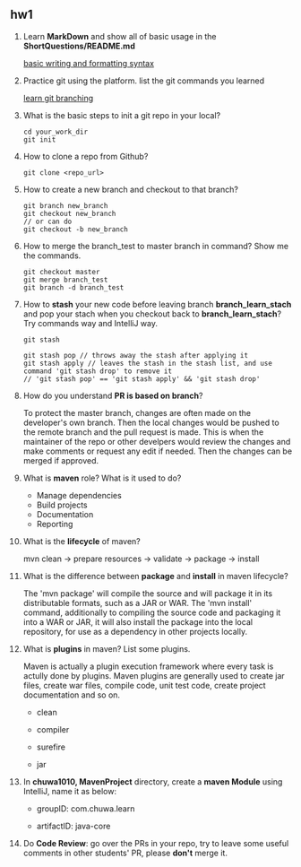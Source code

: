 ## hw1

1. Learn **MarkDown** and show all of basic usage in the **ShortQuestions/README.md**

   [basic writing and formatting syntax](https://docs.github.com/en/get-started/writing-on-github/getting-started-with-writing-and-formatting-on-github/basic-writing-and-formatting-syntax)

2. Practice git using the platform. list the git commands you learned

   [learn git branching](https://learngitbranching.js.org/)

3. What is the basic steps to init a git repo in your local?

   ```
   cd your_work_dir
   git init
   ```

4. How to clone a repo from Github?

   ```
   git clone <repo_url>
   ```

5. How to create a new branch and checkout to that branch?

   ```
   git branch new_branch
   git checkout new_branch
   // or can do
   git checkout -b new_branch
   ```

6. How to merge the branch_test to master branch in command? Show me the commands.

   ```
   git checkout master
   git merge branch_test
   git branch -d branch_test
   ```

7. How to **stash** your new code before leaving branch **branch_learn_stach** and pop your stach when you checkout back to **branch_learn_stach**? Try commands way and IntelliJ way.

   ```
   git stash
   
   git stash pop // throws away the stash after applying it
   git stash apply // leaves the stash in the stash list, and use command 'git stash drop' to remove it
   // 'git stash pop' == 'git stash apply' && 'git stash drop'
   ```

8. How do you understand **PR is based on branch**?

   To protect the master branch, changes are often made on the developer's own branch. Then the local changes would be pushed to the remote branch and the pull request is made. This is when the maintainer of the repo or other develpers would review the changes and make comments or request any edit if needed. Then the changes can be merged if approved.

9. What is **maven** role? What is it used to do?

   - Manage dependencies
   - Build projects
   - Documentation
   - Reporting

10. What is the **lifecycle** of maven?

    mvn clean -> prepare resources -> validate -> package -> install

11. What is the difference between **package** and **install** in maven lifecycle?

    The 'mvn package' will compile the source and will package it in its distributable formats, such as a JAR or WAR. The 'mvn install' command, additionally to compiling the source code and packaging it into a WAR or JAR, it will also install the package into the local repository, for use as a dependency in other projects locally.

12. What is **plugins** in maven? List some plugins.

    Maven is actually a plugin execution framework where every task is actully done by plugins. Maven plugins are generally used to create jar files, create war files, compile code, unit test code, create project documentation and so on.

    - clean

    - compiler
    - surefire
    - jar

13. In **chuwa1010, MavenProject** directory, create a **maven Module** using IntelliJ, name it as below:

    - groupID: com.chuwa.learn

    - artifactID: java-core

14. Do **Code Review**: go over the PRs in your repo, try to leave some useful comments in other students' PR, please **don't** merge it.